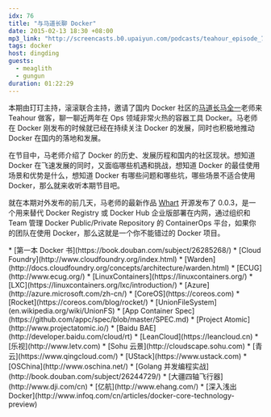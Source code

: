 ```yaml
---
idx: 76
title: "与马道长聊 Docker"
date: 2015-02-13 18:30 +08:00
mp3_link: "http://screencasts.b0.upaiyun.com/podcasts/teahour_episode_76.m4a"
tags: docker
host: dingding
guests:
  - meaglith
  - gungun
duration: 01:22:29
---
```


本期由玎玎主持，滚滚联合主持，邀请了国内 Docker 社区的[马道长马全一](http://meaglith.com/)老师来 Teahour 做客，聊一聊近两年在 Ops 领域非常火热的容器工具 Docker。马老师在 Docker 刚发布的时候就已经在持续关注 Docker 的发展，同时也积极地推动 Docker 在国内的落地和发展。

在节目中，马老师介绍了 Docker 的历史、发展历程和国内的社区现状。想知道 Docker 在飞速发展的同时，又面临哪些机遇和挑战，想知道 Docker 的最佳使用场景和优势是什么，想知道 Docker 有哪些问题和哪些坑，哪些场景不适合使用 Docker，那么就来收听本期节目吧。

就在本期对外发布的前几天，马老师的最新作品 [Whart](https://github.com/dockercn/wharf) 开源发布了 0.0.3，是一个用来替代 Docker Registry 或 Docker Hub 企业版部署在内网，通过组织和 Team 管理 Docker Public/Private Repository 的 ContainerOps 平台，如果你的团队在使用 Docker，那么这就是一个你不能错过的 Docker 项目。

<section class="notes" markdown="1">
* [第一本 Docker 书](https://book.douban.com/subject/26285268/)
* [Cloud Foundry](http://www.cloudfoundry.org/index.html)
* [Warden](http://docs.cloudfoundry.org/concepts/architecture/warden.html)
* [ECUG](http://www.ecug.org/)
* [LinuxContainers](https://linuxcontainers.org/)
* [LXC](https://linuxcontainers.org/lxc/introduction/)
* [Azure](http://azure.microsoft.com/zh-cn/)
* [CoreOS](https://coreos.com)
* [Rocket](https://coreos.com/blog/rocket/)
* [UnionFileSystem](en.wikipedia.org/wiki/UnionFS)
* [App Container Spec](https://github.com/appc/spec/blob/master/SPEC.md)
* [Project Atomic](http://www.projectatomic.io/)
* [Baidu BAE](http://developer.baidu.com/cloud/rt)
* [LeanCloud](https://leancloud.cn)
* [乐视](http://www.letv.com)
* [Sohu 云景](http://cloudscape.sohu.com)
* [青云](https://www.qingcloud.com/)
* [UStack](https://www.ustack.com)
* [OSChina](http://www.oschina.net/)
* [Golang 并发编程实战](http://book.douban.com/subject/26244729/)
* [大疆四轴飞行器](http://www.dji.com/cn)
* [亿航](http://www.ehang.com/)
* [深入浅出 Docker](http://www.infoq.com/cn/articles/docker-core-technology-preview)
</section>
